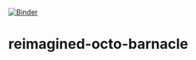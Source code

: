 [![Binder](https://mybinder.org/badge_logo.svg)](https://mybinder.org/v2/gh/switt4/reimagined-octo-barnacle/HEAD)

# reimagined-octo-barnacle
